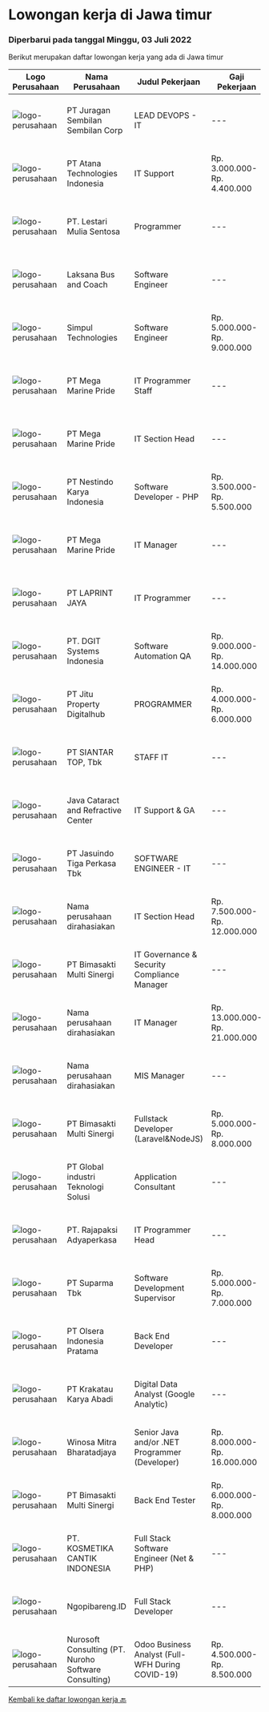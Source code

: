 
  # Lowongan kerja di Jawa timur

  ### Diperbarui pada tanggal Minggu, 03 Juli 2022

  Berikut merupakan daftar lowongan kerja yang ada di Jawa timur

  |Logo Perusahaan | Nama Perusahaan | Judul Pekerjaan | Gaji Pekerjaan | Lokasi | Deskripsi | Tanggal diunggah | Pranala |
  | -------------- | --------------- | --------------- | --------- | --------- | -------------- | ------- | ----------- |
  |![logo-perusahaan](https://image-service-cdn.seek.com.au/509e525881096fde1ea7ddc0f45958e6074c7587/ee4dce1061f3f616224767ad58cb2fc751b8d2dc)|PT Juragan Sembilan Sembilan Corp|LEAD DEVOPS - IT|---|Malang|Degree in Information Technology or computer science 5 years experience in Devops 3 years experience in cloud Environtment (GCP, AWS, Azure and...|Sabtu, 02 Juli 2022|https://www.jobstreet.co.id/id/job/lead-devops-it-3923835?token=0~2c496899-02ee-4af6-a08d-501c7f1261dd&sectionRank=1&jobId=jobstreet-id-job-3923835|
|![logo-perusahaan](https://image-service-cdn.seek.com.au/803a54e28c47c35308d50d66bbbdc86c9d160d6b/ee4dce1061f3f616224767ad58cb2fc751b8d2dc)|PT Atana Technologies Indonesia|IT Support|Rp. 3.000.000-Rp. 4.400.000|Surabaya|Bertanggung jawab atas instalasi, monitoring, migrasi, troubleshooting terkait hardware, software, network mengelola infrastruktur IT ( network &amp;...|Kamis, 30 Juni 2022|https://www.jobstreet.co.id/id/job/it-support-3939321?token=0~2c496899-02ee-4af6-a08d-501c7f1261dd&sectionRank=2&jobId=jobstreet-id-job-3939321|
|![logo-perusahaan](https://image-service-cdn.seek.com.au/6340810020c6ac51e62e122dc7bf15342d58b15c/ee4dce1061f3f616224767ad58cb2fc751b8d2dc)|PT. Lestari Mulia Sentosa|Programmer|---|Sidoarjo|Usia maksimal 30 tahun Kandidat harus memiliki setidaknya Gelar Sarjana di Segala Jurusan dengan IPK minimal 3.00 Setidaknya memiliki 2 tahun...|Jumat, 01 Juli 2022|https://www.jobstreet.co.id/id/job/programmer-3923218?token=0~2c496899-02ee-4af6-a08d-501c7f1261dd&sectionRank=3&jobId=jobstreet-id-job-3923218|
|![logo-perusahaan](https://image-service-cdn.seek.com.au/902348087aaf569a7904b828ee90e3c8414e16b2/ee4dce1061f3f616224767ad58cb2fc751b8d2dc)|Laksana Bus and Coach|Software Engineer|---|Jawa Tengah|With more than 40 years of bus and coach building, LAKSANA has provided Indonesia with a safe and reliable means of transportation. You can find...|Sabtu, 02 Juli 2022|https://www.jobstreet.co.id/id/job/software-engineer-3919023?token=0~2c496899-02ee-4af6-a08d-501c7f1261dd&sectionRank=4&jobId=jobstreet-id-job-3919023|
|![logo-perusahaan](https://image-service-cdn.seek.com.au/86f14356bc1f934fa987c601444edf6762263efa/ee4dce1061f3f616224767ad58cb2fc751b8d2dc)|Simpul Technologies|Software Engineer|Rp. 5.000.000-Rp. 9.000.000|Surabaya|Join our exciting Tech Team as a Full-Stack Software Engineer. Our team builds wonderful Enterprise Tech platform. You will be part of a talented...|Jumat, 01 Juli 2022|https://www.jobstreet.co.id/id/job/software-engineer-3929577?token=0~2c496899-02ee-4af6-a08d-501c7f1261dd&sectionRank=5&jobId=jobstreet-id-job-3929577|
|![logo-perusahaan](https://image-service-cdn.seek.com.au/c2d1b10e65f5a153629011d5886a8b3d0e1913fb/ee4dce1061f3f616224767ad58cb2fc751b8d2dc)|PT Mega Marine Pride|IT Programmer Staff|---|Pasuruan|Tugas Pokok Membuat aplikasi inhouse yang dibutuhkan perusahaan Mengelola dan mengembangkan aplikasi yang saat ini sudah digunakan di perusahaan...|Jumat, 01 Juli 2022|https://www.jobstreet.co.id/id/job/it-programmer-staff-3941601?token=0~2c496899-02ee-4af6-a08d-501c7f1261dd&sectionRank=6&jobId=jobstreet-id-job-3941601|
|![logo-perusahaan](https://image-service-cdn.seek.com.au/c2d1b10e65f5a153629011d5886a8b3d0e1913fb/ee4dce1061f3f616224767ad58cb2fc751b8d2dc)|PT Mega Marine Pride|IT Section Head|---|Pasuruan|Main Role and Responsibilities: Responsible for the day to day management of PCs, monitors, laptops, handheld devices and server component hardware...|Rabu, 29 Juni 2022|https://www.jobstreet.co.id/id/job/it-section-head-3937999?token=0~2c496899-02ee-4af6-a08d-501c7f1261dd&sectionRank=7&jobId=jobstreet-id-job-3937999|
|![logo-perusahaan](https://image-service-cdn.seek.com.au/e6b86a55e62bba9e61456e203321a19cc06253da/ee4dce1061f3f616224767ad58cb2fc751b8d2dc)|PT Nestindo Karya Indonesia|Software Developer - PHP|Rp. 3.500.000-Rp. 5.500.000|Surabaya|Mahir dalam bahasa pemprograman PHP dan berpengalaman minimal 1 tahun. Dapat dan menggunakan Sistem Database MySQL. Mempunyai pengalaman dalam...|Sabtu, 02 Juli 2022|https://www.jobstreet.co.id/id/job/software-developer-php-3930850?token=0~2c496899-02ee-4af6-a08d-501c7f1261dd&sectionRank=8&jobId=jobstreet-id-job-3930850|
|![logo-perusahaan](https://image-service-cdn.seek.com.au/c2d1b10e65f5a153629011d5886a8b3d0e1913fb/ee4dce1061f3f616224767ad58cb2fc751b8d2dc)|PT Mega Marine Pride|IT Manager|---|Pasuruan|Main Role and Responsibilities: Lead large IT projects, including the design and deployment of new IT systems and services Monitor performance of...|Rabu, 29 Juni 2022|https://www.jobstreet.co.id/id/job/it-manager-3938028?token=0~2c496899-02ee-4af6-a08d-501c7f1261dd&sectionRank=9&jobId=jobstreet-id-job-3938028|
|![logo-perusahaan](https://image-service-cdn.seek.com.au/52ef4afb9b12e9a943d6f98618c9fd87475c1900/ee4dce1061f3f616224767ad58cb2fc751b8d2dc)|PT LAPRINT JAYA|IT Programmer|---|Surabaya|Membuat aplikasi Web/ Mobile baik offline maupun online untuk segala keperluan perkantoran Melakukan percobaan menjalankan program dan aplikasi...|Kamis, 30 Juni 2022|https://www.jobstreet.co.id/id/job/it-programmer-3921205?token=0~2c496899-02ee-4af6-a08d-501c7f1261dd&sectionRank=10&jobId=jobstreet-id-job-3921205|
|![logo-perusahaan](https://image-service-cdn.seek.com.au/721402f73be051d09706509a4a2f9961fb2ec206/ee4dce1061f3f616224767ad58cb2fc751b8d2dc)|PT. DGIT Systems Indonesia|Software Automation QA|Rp. 9.000.000-Rp. 14.000.000|Bali|We are looking for talented Software Automation QA or Test Automation Engineer to join an experienced team working on our flagship product Telflow, a...|Sabtu, 02 Juli 2022|https://www.jobstreet.co.id/id/job/software-automation-qa-3930424?token=0~2c496899-02ee-4af6-a08d-501c7f1261dd&sectionRank=11&jobId=jobstreet-id-job-3930424|
|![logo-perusahaan](https://image-service-cdn.seek.com.au/7e0807650c9cb44b0ca6a9e392b8c1588db8abe6/ee4dce1061f3f616224767ad58cb2fc751b8d2dc)|PT Jitu Property Digitalhub|PROGRAMMER|Rp. 4.000.000-Rp. 6.000.000|Malang|Web / Full Stack Developer – KOTA MALANGExcelsoft Technology adalah perusahaan yang bergerak di bidang Software Engineering, Consulting, dan...|Kamis, 30 Juni 2022|https://www.jobstreet.co.id/id/job/programmer-3921114?token=0~2c496899-02ee-4af6-a08d-501c7f1261dd&sectionRank=12&jobId=jobstreet-id-job-3921114|
|![logo-perusahaan](https://image-service-cdn.seek.com.au/72d061152d33d9465ce57d7808b8b1b842ccd9f9/ee4dce1061f3f616224767ad58cb2fc751b8d2dc)|PT SIANTAR TOP, Tbk|STAFF IT|---|Sidoarjo|Usia maksimal 27 tahun D3 / S1 Teknik Informatika, Sistem Informasi Freshgraduate are welcome Memahami pemrograman HTML, JavaScript, PHP, MySQL,...|Rabu, 29 Juni 2022|https://www.jobstreet.co.id/id/job/staff-it-3937367?token=0~2c496899-02ee-4af6-a08d-501c7f1261dd&sectionRank=13&jobId=jobstreet-id-job-3937367|
|![logo-perusahaan](https://image-service-cdn.seek.com.au/f3a9b146e73d8e8838d4ab1170ff2368aa304bcc/ee4dce1061f3f616224767ad58cb2fc751b8d2dc)|Java Cataract and Refractive Center|IT Support & GA|---|Surabaya|Kualifikasi : Pendidikan D3/S1 Teknik Informatika/Sistem Informasi/Teknik Elektro Usia maksimal 30 Tahun Pengalaman di bidang GA dan IT Support lebih...|Selasa, 28 Juni 2022|https://www.jobstreet.co.id/id/job/it-support-ga-3936124?token=0~2c496899-02ee-4af6-a08d-501c7f1261dd&sectionRank=14&jobId=jobstreet-id-job-3936124|
|![logo-perusahaan](https://image-service-cdn.seek.com.au/f9cd043f1011fee386470591649d3e30b502df59/ee4dce1061f3f616224767ad58cb2fc751b8d2dc)|PT Jasuindo Tiga Perkasa Tbk|SOFTWARE ENGINEER - IT|---|Sidoarjo|Kualifikasi : Pendidikan minimal D3/S1 Teknik Informatika Berpengalaman minimal 3 tahun terutama sebagai back end dan front end developer Memiliki...|Jumat, 01 Juli 2022|https://www.jobstreet.co.id/id/job/software-engineer-it-3941388?token=0~2c496899-02ee-4af6-a08d-501c7f1261dd&sectionRank=15&jobId=jobstreet-id-job-3941388|
|![logo-perusahaan](https://i.ibb.co/sqvTCh9/112815900-stock-vector-no-image-available-icon-flat-vector.webp)|Nama perusahaan dirahasiakan|IT Section Head|Rp. 7.500.000-Rp. 12.000.000|Jawa Timur|Responsibilities : Responsible to configure, implement, and maintain of various technologies managed by the IT department. Develops, maintains, and...|Rabu, 29 Juni 2022|https://www.jobstreet.co.id/id/job/it-section-head-3937703?token=0~2c496899-02ee-4af6-a08d-501c7f1261dd&sectionRank=16&jobId=jobstreet-id-job-3937703|
|![logo-perusahaan](https://image-service-cdn.seek.com.au/3c3597528a656ba0a7299263a04fc9ed9cb02b85/ee4dce1061f3f616224767ad58cb2fc751b8d2dc)|PT Bimasakti Multi Sinergi|IT Governance & Security Compliance Manager|---|Surabaya|Job Descriptions Lead &amp; manage objective of infrastructure and security compliance tim Collaborate with PQA Manager, ensure PCI DSS compliance...|Kamis, 30 Juni 2022|https://www.jobstreet.co.id/id/job/it-governance-security-compliance-manager-3928274?token=0~2c496899-02ee-4af6-a08d-501c7f1261dd&sectionRank=17&jobId=jobstreet-id-job-3928274|
|![logo-perusahaan](https://i.ibb.co/sqvTCh9/112815900-stock-vector-no-image-available-icon-flat-vector.webp)|Nama perusahaan dirahasiakan|IT Manager|Rp. 13.000.000-Rp. 21.000.000|Jawa Timur|Responsibilities : Define IT Strategies in Architecture of infrastructure and updates, Software Upgrades and Maintain, Network Security Systems to...|Rabu, 29 Juni 2022|https://www.jobstreet.co.id/id/job/it-manager-3937770?token=0~2c496899-02ee-4af6-a08d-501c7f1261dd&sectionRank=18&jobId=jobstreet-id-job-3937770|
|![logo-perusahaan](https://i.ibb.co/sqvTCh9/112815900-stock-vector-no-image-available-icon-flat-vector.webp)|Nama perusahaan dirahasiakan|MIS Manager|---|Bali|Pendidikan minimal S1 segala jurusan Minimal memiliki 1 tahun pengalaman kerja di bidang yang sama Memiliki pengetahuan mengenai PHP dan bahasa...|Kamis, 30 Juni 2022|https://www.jobstreet.co.id/id/job/mis-manager-3938523?token=0~2c496899-02ee-4af6-a08d-501c7f1261dd&sectionRank=19&jobId=jobstreet-id-job-3938523|
|![logo-perusahaan](https://image-service-cdn.seek.com.au/3c3597528a656ba0a7299263a04fc9ed9cb02b85/ee4dce1061f3f616224767ad58cb2fc751b8d2dc)|PT Bimasakti Multi Sinergi|Fullstack Developer (Laravel&NodeJS)|Rp. 5.000.000-Rp. 8.000.000|Sidoarjo|Job Descriptions : Developing Front End &amp; Back End Application Maintain Existing Application Optimize / monitoring Existing Application...|Jumat, 01 Juli 2022|https://www.jobstreet.co.id/id/job/fullstack-developer-laravel-nodejs-3928783?token=0~2c496899-02ee-4af6-a08d-501c7f1261dd&sectionRank=20&jobId=jobstreet-id-job-3928783|
|![logo-perusahaan](https://image-service-cdn.seek.com.au/daa04274980a8a4bbf6837fc046fe2e5810cfe2a/ee4dce1061f3f616224767ad58cb2fc751b8d2dc)|PT Global industri Teknologi Solusi|Application Consultant|---|Surabaya|KPI :Develop solutions, best practices and training materials for customer use casesConduct customer training, implementation and product...|Jumat, 01 Juli 2022|https://www.jobstreet.co.id/id/job/application-consultant-3940971?token=0~2c496899-02ee-4af6-a08d-501c7f1261dd&sectionRank=21&jobId=jobstreet-id-job-3940971|
|![logo-perusahaan](https://image-service-cdn.seek.com.au/1bd5a534ada5dff4b8f11531db8cc328c145d90a/ee4dce1061f3f616224767ad58cb2fc751b8d2dc)|PT. Rajapaksi Adyaperkasa|IT Programmer Head|---|Sidoarjo|Kualifikasi : Pendidikan minimal S1 Sistem Informasi Pengalaman 2 tahun dibidang pembuatan software manufaktur lebih diutamakan Menguasai bahasa...|Kamis, 30 Juni 2022|https://www.jobstreet.co.id/id/job/it-programmer-head-3939463?token=0~2c496899-02ee-4af6-a08d-501c7f1261dd&sectionRank=22&jobId=jobstreet-id-job-3939463|
|![logo-perusahaan](https://image-service-cdn.seek.com.au/82b75efcba87cd726beaad8112ac3955c5c4af13/ee4dce1061f3f616224767ad58cb2fc751b8d2dc)|PT Suparma Tbk|Software Development Supervisor|Rp. 5.000.000-Rp. 7.000.000|Surabaya|Merencanakan dan menentukan scope dari project pembuatan software sesuai dengan kebutuhan perusahaan dan management Mengkoordinir, memonitor dan...|Kamis, 30 Juni 2022|https://www.jobstreet.co.id/id/job/software-development-supervisor-3920267?token=0~2c496899-02ee-4af6-a08d-501c7f1261dd&sectionRank=23&jobId=jobstreet-id-job-3920267|
|![logo-perusahaan](https://image-service-cdn.seek.com.au/90e9bb2e5bcac40b68d491aafb34203d371349a1/ee4dce1061f3f616224767ad58cb2fc751b8d2dc)|PT Olsera Indonesia Pratama|Back End Developer|---|Jakarta Raya|Responsibilities: Development in an AGILE environment Create good product with accessibility and security compliance Create good product with...|Kamis, 30 Juni 2022|https://www.jobstreet.co.id/id/job/back-end-developer-3938895?token=0~2c496899-02ee-4af6-a08d-501c7f1261dd&sectionRank=24&jobId=jobstreet-id-job-3938895|
|![logo-perusahaan](https://image-service-cdn.seek.com.au/b2d1f3ffed82713bb6c2c91fa675bbfd0cfb2ac6/ee4dce1061f3f616224767ad58cb2fc751b8d2dc)|PT Krakatau Karya Abadi|Digital Data Analyst (Google Analytic)|---|Surabaya|Digital Data Analyst Surabaya, IndonesiaAbout SuperAs the first social commerce platform in Indonesia, Aplikasi Super aims to solve economic...|Jumat, 01 Juli 2022|https://www.jobstreet.co.id/id/job/digital-data-analyst-google-analytic-3941213?token=0~2c496899-02ee-4af6-a08d-501c7f1261dd&sectionRank=25&jobId=jobstreet-id-job-3941213|
|![logo-perusahaan](https://image-service-cdn.seek.com.au/85529b947cfce6ae1e7fef595e1aa52f582cb146/ee4dce1061f3f616224767ad58cb2fc751b8d2dc)|Winosa Mitra Bharatadjaya|Senior Java and/or .NET Programmer (Developer)|Rp. 8.000.000-Rp. 16.000.000|Banten|Winosa Mitra is a young and fast growing Business consultancy and software development company. We are expanding and are looking for an ambitious Java...|Sabtu, 02 Juli 2022|https://www.jobstreet.co.id/id/job/senior-java-and-or-.net-programmer-developer-3923461?token=0~2c496899-02ee-4af6-a08d-501c7f1261dd&sectionRank=26&jobId=jobstreet-id-job-3923461|
|![logo-perusahaan](https://image-service-cdn.seek.com.au/3c3597528a656ba0a7299263a04fc9ed9cb02b85/ee4dce1061f3f616224767ad58cb2fc751b8d2dc)|PT Bimasakti Multi Sinergi|Back End Tester|Rp. 6.000.000-Rp. 8.000.000|Sidoarjo|Deskripsi Pekerjaan :Melakukan pengujian API dan crosscheck terhadap dokumentasiMelakukan pengujian microservice dan crosscheck dengan logika...|Rabu, 29 Juni 2022|https://www.jobstreet.co.id/id/job/back-end-tester-3919055?token=0~2c496899-02ee-4af6-a08d-501c7f1261dd&sectionRank=27&jobId=jobstreet-id-job-3919055|
|![logo-perusahaan](https://image-service-cdn.seek.com.au/a23ed4120d2876f8be2a340ca1a6bca9fe617562/ee4dce1061f3f616224767ad58cb2fc751b8d2dc)|PT. KOSMETIKA CANTIK INDONESIA|Full Stack Software Engineer (Net & PHP)|---|Malang|Kualifikasi: Pendidikan minimal D4 / S1 Jurusan Sistem Informasi, Teknik Informatika. Memiliki pengalaman minimal 3 tahun pada bidangnya. Menguasai...|Kamis, 30 Juni 2022|https://www.jobstreet.co.id/id/job/full-stack-software-engineer-net-php-3920718?token=0~2c496899-02ee-4af6-a08d-501c7f1261dd&sectionRank=28&jobId=jobstreet-id-job-3920718|
|![logo-perusahaan](https://image-service-cdn.seek.com.au/99bccee368c32d6c4502588ef96575803659bff8/ee4dce1061f3f616224767ad58cb2fc751b8d2dc)|Ngopibareng.ID|Full Stack Developer|---|Surabaya|Tanggung Jawab Pekerjaan Mengatur proses pengembangan software Menjaga dan meningkatkan pengerjaan software Mengatur siklus awal sampai akhir mulai...|Jumat, 01 Juli 2022|https://www.jobstreet.co.id/id/job/full-stack-developer-3940470?token=0~2c496899-02ee-4af6-a08d-501c7f1261dd&sectionRank=29&jobId=jobstreet-id-job-3940470|
|![logo-perusahaan](https://image-service-cdn.seek.com.au/80d9f9357b1a2e56b4a86927c47c40f644df9ce9/ee4dce1061f3f616224767ad58cb2fc751b8d2dc)|Nurosoft Consulting (PT. Nuroho Software Consulting)|Odoo Business Analyst (Full-WFH During COVID-19)|Rp. 4.500.000-Rp. 8.500.000|Surabaya|Responsibilities Analyze customer business processes, write specifications, and suggest solutions Implement the agreed solutions Write test cases and...|Jumat, 01 Juli 2022|https://www.jobstreet.co.id/id/job/odoo-business-analyst-full-wfh-during-covid-19-3940586?token=0~2c496899-02ee-4af6-a08d-501c7f1261dd&sectionRank=30&jobId=jobstreet-id-job-3940586|


  [Kembali ke daftar lowongan kerja 🔙](../README.md#daftar-lowongan-kerja)
  